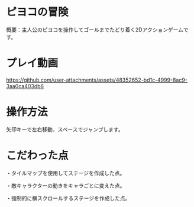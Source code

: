 # ピヨコの冒険

概要：主人公のピヨコを操作してゴールまでたどり着く2Dアクションゲームです。

# プレイ動画
https://github.com/user-attachments/assets/48352652-bd1c-4999-8ac9-3aa0ca403db6

# 操作方法
矢印キーで左右移動、スペースでジャンプします。

# こだわった点

・タイルマップを使用してステージを作成した点。

・敵キャラクターの動きをキャラごとに変えた点。

・強制的に横スクロールするステージを作成した点。
